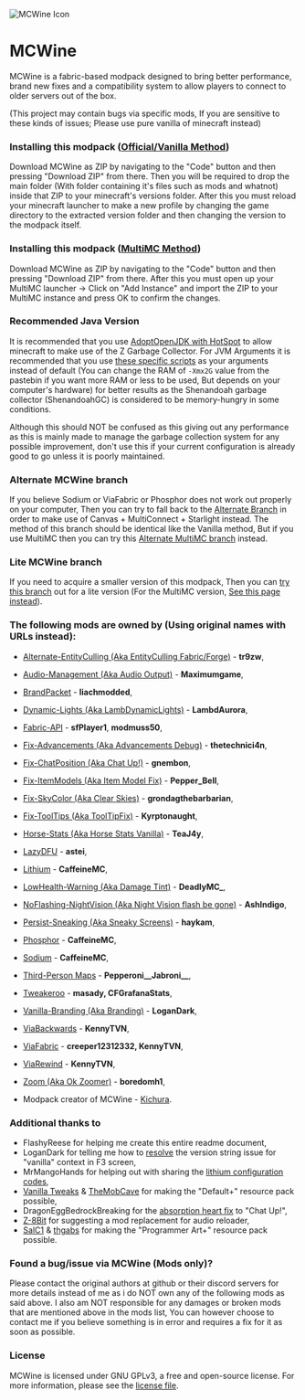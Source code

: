 
![MCWine Icon](https://i.imgur.com/sykJqfG.png)
# MCWine
MCWine is a fabric-based modpack designed to bring better performance, brand new fixes and a compatibility system to allow players to connect to older servers out of the box.

(This project may contain bugs via specific mods, If you are sensitive to these kinds of issues; Please use pure vanilla of minecraft instead)

### Installing this modpack ([Official/Vanilla Method](https://github.com/Kichura/MCWine/tree/Standard))

Download MCWine as ZIP by navigating to the "Code" button and then pressing "Download ZIP" from there. Then you will be required to drop the main folder (With folder containing it's files such as mods and whatnot) inside that ZIP to your minecraft's versions folder. After this you must reload your minecraft launcher to make a new profile by changing the game directory to the extracted version folder and then changing the version to the modpack itself.

### Installing this modpack ([MultiMC Method](https://github.com/Kichura/MCWine/tree/MultiMC-Standard))

Download MCWine as ZIP by navigating to the "Code" button and then pressing "Download ZIP" from there. After this you must open up your MultiMC launcher -> Click on "Add Instance" and import the ZIP to your MultiMC instance and press OK to confirm the changes.

### Recommended Java Version

It is recommended that you use [AdoptOpenJDK with HotSpot](https://adoptopenjdk.net/?variant=openjdk16&jvmVariant=hotspot) to allow minecraft to make use of the Z Garbage Collector. For JVM Arguments it is recommended that you use [these specific scripts](https://pastebin.com/raw/pSVi5zi2) as your arguments instead of default (You can change the RAM of ```-Xmx2G``` value from the pastebin if you want more RAM or less to be used, But depends on your computer's hardware) for better results as the Shenandoah garbage collector (ShenandoahGC) is considered to be memory-hungry in some conditions.

Although this should NOT be confused as this giving out any performance as this is mainly made to manage the garbage collection system for any possible improvement, don't use this if your current configuration is already good to go unless it is poorly maintained.

### Alternate MCWine branch

If you believe Sodium or ViaFabric or Phosphor does not work out properly on your computer, Then you can try to fall back to the [Alternate Branch](https://github.com/Kichura/MCWine/tree/Alternate) in order to make use of Canvas + MultiConnect + Starlight instead. The method of this branch should be identical like the Vanilla method, But if you use MultiMC then you can try this [Alternate MultiMC branch](https://github.com/Kichura/MCWine/tree/MultiMC-Alternate) instead.

### Lite MCWine branch

If you need to acquire a smaller version of this modpack, Then you can [try this branch](https://github.com/Kichura/MCWine/tree/Lite) out for a lite version (For the MultiMC version, [See this page instead](https://github.com/Kichura/MCWine/tree/MultiMC-Lite)).

### The following mods are owned by (Using original names with URLs instead):

- [Alternate-EntityCulling (Aka EntityCulling Fabric/Forge)](https://www.curseforge.com/minecraft/mc-mods/entityculling) - **tr9zw**,
- [Audio-Management (Aka Audio Output)](https://www.curseforge.com/minecraft/mc-mods/audio-output) - **Maximumgame**,
- [BrandPacket](https://www.curseforge.com/minecraft/mc-mods/brandpacket) - **liachmodded**,
- [Dynamic-Lights (Aka LambDynamicLights)](https://modrinth.com/mod/lambdynamiclights) - **LambdAurora**,
- [Fabric-API](https://modrinth.com/mod/fabric-api) - **sfPlayer1**, **modmuss50**,
- [Fix-Advancements (Aka Advancements Debug)](https://www.curseforge.com/minecraft/mc-mods/advancements-debug) - **thetechnici4n**,
- [Fix-ChatPosition (Aka Chat Up!)](https://www.curseforge.com/minecraft/mc-mods/chat-up) - **gnembon**,
- [Fix-ItemModels (Aka Item Model Fix)](https://www.curseforge.com/minecraft/mc-mods/item-model-fix) - **Pepper_Bell**,
- [Fix-SkyColor (Aka Clear Skies)](https://www.curseforge.com/minecraft/mc-mods/clear-skies) - **grondagthebarbarian**,
- [Fix-ToolTips (Aka ToolTipFix)](https://www.curseforge.com/minecraft/mc-mods/tooltipfix) - **Kyrptonaught**,
- [Horse-Stats (Aka Horse Stats Vanilla)](https://www.curseforge.com/minecraft/mc-mods/horsestatsvanilla) - **TeaJ4y**,
- [LazyDFU](https://modrinth.com/mod/lazydfu) - **astei**,
- [Lithium](https://modrinth.com/mod/lithium) - **CaffeineMC**,
- [LowHealth-Warning (Aka Damage Tint)](https://www.curseforge.com/minecraft/mc-mods/damage-tint) - **DeadlyMC_**,
- [NoFlashing-NightVision (Aka Night Vision flash be gone)](https://www.curseforge.com/minecraft/mc-mods/night-vision-flash-be-gone) - **AshIndigo**,
- [Persist-Sneaking (Aka Sneaky Screens)](https://www.curseforge.com/minecraft/mc-mods/sneaky-screens) - **haykam**,
- [Phosphor](https://modrinth.com/mod/phosphor) - **CaffeineMC**,
- [Sodium](https://github.com/CaffeineMC/sodium-fabric/tree/1.16.x/next) - **CaffeineMC**,
- [Third-Person Maps](https://www.curseforge.com/minecraft/mc-mods/third-person-maps) - **Pepperoni__Jabroni__**,
- [Tweakeroo](https://masa.dy.fi/mcmods/client_mods/?mcver=1.16.4&mod=tweakeroo) - **masady, CFGrafanaStats**,
- [Vanilla-Branding (Aka Branding)](https://github.com/LoganDark/fabric-branding) - **LoganDark**,
- [ViaBackwards](https://github.com/ViaVersion/ViaBackwards/tree/dev) - **KennyTVN**,
- [ViaFabric](https://www.curseforge.com/minecraft/mc-mods/viafabric) - **creeper12312332, KennyTVN**,
- [ViaRewind](https://github.com/ViaVersion/ViaRewind/tree/dev) - **KennyTVN**,
- [Zoom (Aka Ok Zoomer)](https://modrinth.com/mod/ok-zoomer) - **boredomh1**,

- Modpack creator of MCWine - [Kichura](https://github.com/Kichura/MCWine).

### Additional thanks to

- FlashyReese for helping me create this entire readme document,
- LoganDark for telling me how to [resolve](https://github.com/LoganDark/fabric-branding/issues/1) the version string issue for "vanilla" context in F3 screen,  
- MrMangoHands for helping out with sharing the [lithium configuration codes](https://github.com/jellysquid3/lithium-fabric/blob/1.16.x/dev/src/main/java/me/jellysquid/mods/lithium/common/config/LithiumConfig.java),
- [Vanilla Tweaks](https://vanillatweaks.net/picker/resource-packs) & [TheMobCave](https://www.youtube.com/watch?v=9PYpUCo8TKQ) for making the "Default+" resource pack possible,
- DragonEggBedrockBreaking for the [absorption heart fix](https://github.com/DragonEggBedrockBreaking/chat-up) to "Chat Up!",
- [Z-8Bit](https://github.com/Z-8Bit) for suggesting a mod replacement for audio reloader,
- [SalC1](https://salc1.com) & [thgabs](https://www.curseforge.com/minecraft/texture-packs/programmer-art-fix) for making the "Programmer Art+" resource pack possible.


### Found a bug/issue via MCWine (Mods only)?

Please contact the original authors at github or their discord servers for more details instead of me as i do NOT own any of the following mods as said above. I also am NOT responsible for any damages or broken mods that are mentioned above in the mods list, You can however choose to contact me if you believe something is in error and requires a fix for it as soon as possible.

### License

MCWine is licensed under GNU GPLv3, a free and open-source license. For more information, please see the [license file](https://github.com/Kichura/MCWine/blob/Standard/LICENSE).
